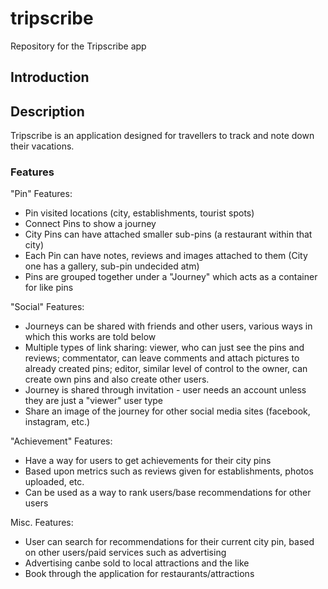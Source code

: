 # tripscribe
Repository for the Tripscribe app

## Introduction


## Description 
Tripscribe is an application designed for travellers to track and note down their vacations. 

### Features

"Pin" Features: 
- Pin visited locations (city, establishments, tourist spots) 
- Connect Pins to show a journey 
- City Pins can have attached smaller sub-pins (a restaurant within that city) 
- Each Pin can have notes, reviews and images attached to them (City one has a gallery, sub-pin undecided atm) 
- Pins are grouped together under a "Journey" which acts as a container for like pins

"Social" Features: 
- Journeys can be shared with friends and other users, various ways in which this works are told below
- Multiple types of link sharing: viewer, who can just see the pins and reviews; commentator, can leave comments and attach pictures to already created pins; editor, similar level of control to the owner, can create own pins and also create other users. 
- Journey is shared through invitation - user needs an account unless they are just a "viewer" user type 
- Share an image of the journey for other social media sites (facebook, instagram, etc.) 

"Achievement" Features: 
- Have a way for users to get achievements for their city pins 
- Based upon metrics such as reviews given for establishments, photos uploaded, etc. 
- Can be used as a way to rank users/base recommendations for other users

Misc. Features:
- User can search for recommendations for their current city pin, based on other users/paid services such as advertising
- Advertising canbe sold to local attractions and the like 
- Book through the application for restaurants/attractions
